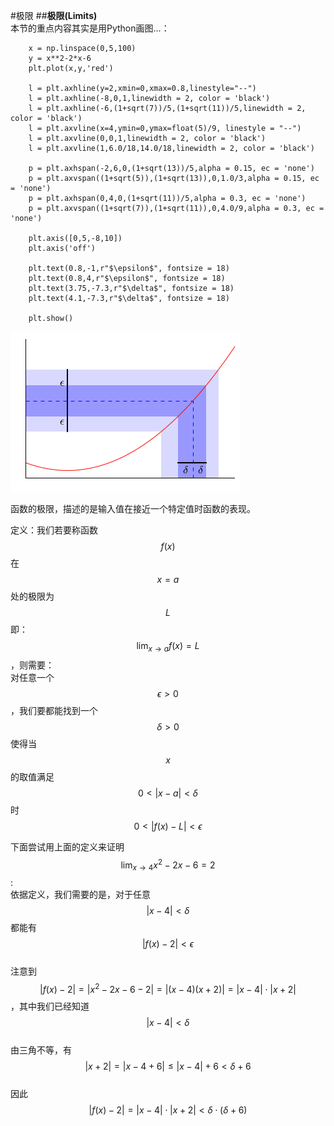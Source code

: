 #极限
##**极限(Limits)**  
本节的重点内容其实是用Python画图...：  
```
    x = np.linspace(0,5,100)
    y = x**2-2*x-6
    plt.plot(x,y,'red')
    
    l = plt.axhline(y=2,xmin=0,xmax=0.8,linestyle="--")
    l = plt.axhline(-8,0,1,linewidth = 2, color = 'black')
    l = plt.axhline(-6,(1+sqrt(7))/5,(1+sqrt(11))/5,linewidth = 2, color = 'black')
    l = plt.axvline(x=4,ymin=0,ymax=float(5)/9, linestyle = "--")
    l = plt.axvline(0,0,1,linewidth = 2, color = 'black')
    l = plt.axvline(1,6.0/18,14.0/18,linewidth = 2, color = 'black')
    
    p = plt.axhspan(-2,6,0,(1+sqrt(13))/5,alpha = 0.15, ec = 'none')
    p = plt.axvspan((1+sqrt(5)),(1+sqrt(13)),0,1.0/3,alpha = 0.15, ec = 'none')
    p = plt.axhspan(0,4,0,(1+sqrt(11))/5,alpha = 0.3, ec = 'none')
    p = plt.axvspan((1+sqrt(7)),(1+sqrt(11)),0,4.0/9,alpha = 0.3, ec = 'none')
    
    plt.axis([0,5,-8,10])
    plt.axis('off')
    
    plt.text(0.8,-1,r"$\epsilon$", fontsize = 18)
    plt.text(0.8,4,r"$\epsilon$", fontsize = 18)
    plt.text(3.75,-7.3,r"$\delta$", fontsize = 18)
    plt.text(4.1,-7.3,r"$\delta$", fontsize = 18)
    
    plt.show()
```

![05-01 limit](images/05-01limits.png)

函数的极限，描述的是输入值在接近一个特定值时函数的表现。

定义：我们若要称函数$$f(x)$$在$$x=a$$处的极限为$$L$$即：$$\lim_{x\rightarrow a}f(x)=L$$，则需要：     
对任意一个$$\epsilon > 0$$，我们要都能找到一个$$\delta >0$$使得当$$x$$的取值满足$$0<|x-a|<\delta$$时$$0<|f(x)-L|<\epsilon$$  

下面尝试用上面的定义来证明$$\lim_{x\rightarrow 4}x^2-2x-6=2$$:   
依据定义，我们需要的是，对于任意$$|x-4|<\delta$$都能有$$|f(x)-2|<\epsilon$$  
注意到$$|f(x)-2|=|x^2-2x-6-2|=|(x-4)(x+2)|=|x-4|\cdot|x+2|$$，其中我们已经知道$$|x-4|<\delta$$    
由三角不等，有$$|x+2|=|x-4+6|\leq|x-4|+6<\delta+6$$  
因此$$|f(x)-2|=|x-4|\cdot|x+2|<\delta\cdot (\delta+6)$$


